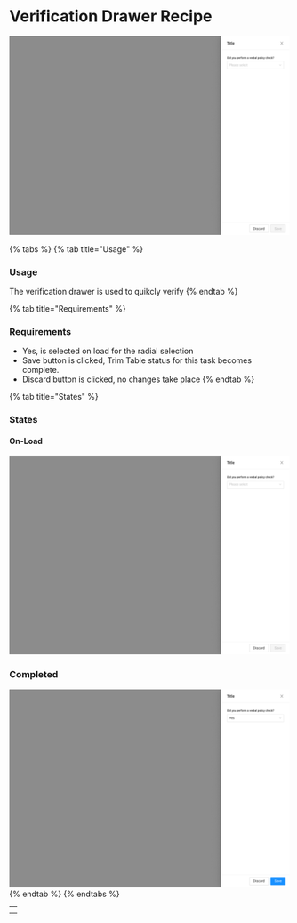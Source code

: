 # Verification Drawer Recipe

![](../../.gitbook/assets/side-drawer-verification-onload%20%281%29.png)

{% tabs %}
{% tab title="Usage" %}
### Usage

The verification drawer is used to quikcly verify
{% endtab %}

{% tab title="Requirements" %}
### Requirements

* Yes, is selected on load for the radial selection
* Save button is clicked, Trim Table status for this task becomes complete.
* Discard button is clicked, no changes take place
{% endtab %}

{% tab title="States" %}
### States

#### On-Load

![](../../.gitbook/assets/side-drawer-verification-onload.png)

### Completed

![](../../.gitbook/assets/side-drawer-upload-verification-active.png)
{% endtab %}
{% endtabs %}





|  |
| :--- |
|  |
|  |

